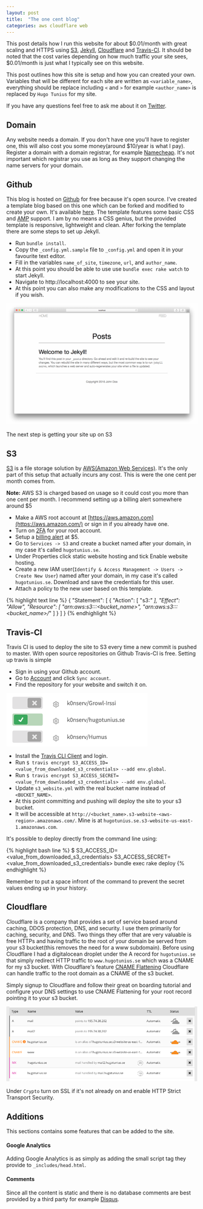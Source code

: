 ```yaml
---
layout: post
title:  "The one cent blog"
categories: aws cloudflare web 
---
```


This post details how I run this website for about $0.01/month with great scaling and HTTPS using [S3][aws_s3], [Jekyll][jekyll], [Cloudflare][cloudflare] and [Travis-CI][travis_ci]. It should be noted that the cost varies depending on how much traffic your site sees, $0.01/month is just what I typically see on this website.

This post outlines how this site is setup and how you can created your own. Variables that will be different for each site are written as `<variable_name>`, everything should be replace including `<` and `>` for example `<author_name>` is replaced by `Hugo Tunius` for my site. 

If you have any questions feel free to ask me about it on [Twitter](https://twitter.com/k0nserv).

## Domain

Any website needs a domain. If you don't have one you'll have to register one, this will also cost you some money(around $10/year is what I pay). Register a domain with a domain registrar, for example [Namecheap][namecheap]. It's not important which registrar you use as long as they support changing the name servers for your domain.

## Github

This blog is hosted on [Github][github_hugotunius_se] for free because it's open source. I've created a template blog based on this one which can be forked and modified to create your own. It's available [here](https://github.com/k0nserv/one-cent-blog). The template features some basic CSS and [AMP](https://www.ampproject.org) support. I am by no means a CSS genius, but the provided template is responsive, lightweight and clean. After forking the template there are some steps to set up Jekyll. 

* Run `bundle install`.
* Copy the `_config.yml.sample` file to `_config.yml` and open it in your favourite text editor.
* Fill in the variables `name_of_site`, `timezone`, `url`, and `author_name`. 
* At this point you should be able to use use `bundle exec rake watch` to start Jekyll.
* Navigate to http://localhost:4000 to see your site.
* At this point you can also make any modifications to the CSS and layout if you wish.

![](/img/one-cent-blog/jekyll-running.png)

The next step is getting your site up on S3

## S3

[S3][aws_s3] is a file storage solution by [AWS(Amazon Web Services)](https://aws.amazon.com/). It's the only part of this setup that actually incurs any cost. This is were the one cent per month comes from. 

**Note:** AWS S3 is charged based on usage so it could cost you more than one cent per month. I recommend setting up a billing alert somewhere around $5 

+ Make a AWS root account at [https://aws.amazon.com](https://aws.amazon.com/) or sign in if you already have one. 
+ Turn on [2FA](https://docs.aws.amazon.com/IAM/latest/UserGuide/id_credentials_mfa.html) for your root account.
+ Setup a [billing alert](https://docs.aws.amazon.com/awsaccountbilling/latest/aboutv2/billing-what-is.html) at $5.
+ Go to `Services -> S3` and create a bucket named after your domain, in my case it's called `hugotunius.se`.
+ Under Properties click static website hosting and tick Enable website hosting.
+ Create a new IAM user(`Identify & Access Management -> Users -> Create New User`) named after your domain, in my case it's called `hugotunius.se`. Download and save the credentials for this user.
+ Attach a policy to the new user based on this template.

{% highlight text line %}
{
    "Statement": [
        {
            "Action": [
                "s3:*"
            ],
            "Effect": "Allow",
            "Resource": [
                "arn:aws:s3:::<bucket_name>",
                "arn:aws:s3:::<bucket_name>/*"
            ]
        }
    ]
}
{% endhighlight %}

## Travis-CI

Travis CI is used to deploy the site to S3 every time a new commit is pushed to master. With open source repositories on Github Travis-CI is free. Setting up travis is simple

+ Sign in using your Github account.
+ Go to [Account](https://travis-ci.org/profile/) and click `Sync account`.
+ Find the repository for your website and switch it on.

![](/img/one-cent-blog/travis-ci-repo-list.png)

+ Install the [Travis CLI Client](https://github.com/travis-ci/travis.rb) and login.
+ Run `$ travis encrypt S3_ACCESS_ID=<value_from_downloaded_s3_credentials> --add env.global`.
+ Run `$ travis encrypt S3_ACCESS_SECRET=<value_from_downloaded_s3_credentials> --add env.global`.
+ Update `s3_website.yml` with the real bucket name instead of `<BUCKET_NAME>`.
+ At this point committing and pushing will deploy the site to your s3 bucket.
+ It will be accessible at `http://<bucket_name>.s3-website-<aws-region>.amazonaws.com/`. Mine is at `hugotunius.se.s3-website-us-east-1.amazonaws.com`.

It's possible to deploy directly from the command line using:

{% highlight bash line %}
$ S3_ACCESS_ID=<value_from_downloaded_s3_credentials> S3_ACCESS_SECRET=<value_from_downloaded_s3_credentials> bundle exec rake deploy
{% endhighlight %}

Remember to put a space infront of the command to prevent the secret values ending up in your history.

## Cloudflare

Cloudflare is a company that provides a set of service based around caching, DDOS protection, DNS, and security. I use them primarily for caching, security, and DNS. Two things they offer that are very valuable is free HTTPs and having traffic to the root of your domain be served from your s3 bucket(this removes the need for a www subdomain). Before using Cloudflare I had a digitalocean droplet under the A record for `hugotunius.se` that simply redirect HTTP traffic to `www.hugotunius.se` which was a CNAME for my s3 bucket. With Cloudflare's feature [CNAME Flattening](https://blog.cloudflare.com/introducing-cname-flattening-rfc-compliant-cnames-at-a-domains-root/) Cloudflare can handle traffic to the root domain as a CNAME of the s3 bucket. 

Simply signup to Cloudflare and follow their great on boarding tutorial and configure your DNS settings to use CNAME Flattening for your root record pointing it to your s3 bucket.


![](/img/one-cent-blog/cloudflare-dns.png)


Under `Crypto` turn on SSL if it's not already on and enable HTTP Strict Transport Security.

## Additions

This sections contains some features that can be added to the site.

#### Google Analytics

Adding Google Analytics is as simply as adding the small script tag they provide to `_includes/head.html`.

#### Comments 

Since all the content is static and there is no database comments are best provided by a third party for example [Disqus][disqus].

[aws_s3]: https://aws.amazon.com/s3/
[jekyll]: https://jekyllrb.com
[cloudflare]: https://www.cloudflare.com
[travis_ci]: https://travis-ci.org/
[disqus]: https://disqus.com
[namecheap]: https://namecheap.com 
[github_hugotunius_se]: https://github.com/k0nserv/hugotunius.se

